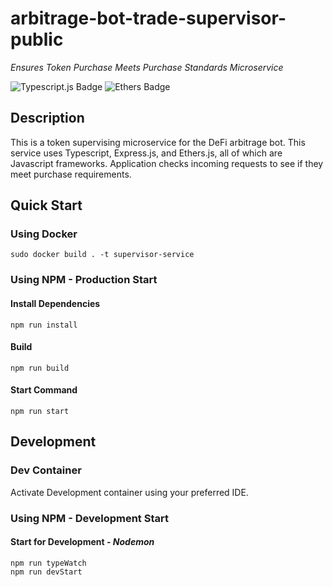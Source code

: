 # arbitrage-bot-trade-supervisor-public
_Ensures Token Purchase Meets Purchase Standards Microservice_

![Typescript.js Badge](https://img.shields.io/badge/JavaScript-Typescript-green) ![Ethers Badge](https://img.shields.io/badge/Web3-Ethers.js-red)

## Description

This is a token supervising microservice for the DeFi arbitrage bot. This service uses Typescript, Express.js, and Ethers.js, all of which are Javascript frameworks. Application checks incoming requests to see if they meet purchase requirements.

## Quick Start

### Using Docker
```
sudo docker build . -t supervisor-service
```

### Using NPM - Production Start
#### Install Dependencies
```
npm run install
```

#### Build
```
npm run build
```

#### Start Command
```
npm run start
```
## Development
### Dev Container
Activate Development container using your preferred IDE.
### Using NPM - Development Start
#### Start for Development - _Nodemon_
```
npm run typeWatch
npm run devStart
```